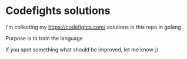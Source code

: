 Codefights solutions
============================
I'm collecting my https://codefights.com/ solutions in this repo in golang

Purpose is to train the language

If you spot something what should be improved, let me know ;)
